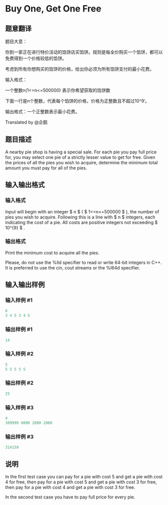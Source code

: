 # Buy One, Get One Free

## 题意翻译

题目大意：

你到一家正在进行特价活动的馅饼店买馅饼。规则是每全价购买一个馅饼，都可以免费得到一个价格较低的馅饼。

考虑到所有你想购买的馅饼的价格，给出你必须为所有馅饼支付的最小花费。

输入格式：

一个整数n(1<=n<=500000) 表示你希望获取的馅饼数

下面一行是n个整数，代表每个馅饼的价格，价格为正整数且不超过10^9‘。

输出格式：一个正整数表示最小花费。

Translated by @企鹅

## 题目描述

A nearby pie shop is having a special sale. For each pie you pay full price for, you may select one pie of a strictly lesser value to get for free. Given the prices of all the pies you wish to acquire, determine the minimum total amount you must pay for all of the pies.

## 输入输出格式

### 输入格式

Input will begin with an integer $ n $ ( $ 1<=n<=500000 $ ), the number of pies you wish to acquire. Following this is a line with $ n $ integers, each indicating the cost of a pie. All costs are positive integers not exceeding $ 10^{9} $ .

### 输出格式

Print the minimum cost to acquire all the pies.

Please, do not use the %lld specifier to read or write 64-bit integers in С++. It is preferred to use the cin, cout streams or the %I64d specifier.

## 输入输出样例

### 输入样例 #1

```cpp
6
3 4 5 3 4 5

```
### 输出样例 #1

```cpp
14

```
### 输入样例 #2

```cpp
5
5 5 5 5 5

```
### 输出样例 #2

```cpp
25

```
### 输入样例 #3

```cpp
4
309999 6000 2080 2080

```
### 输出样例 #3

```cpp
314159

```
## 说明

In the first test case you can pay for a pie with cost 5 and get a pie with cost 4 for free, then pay for a pie with cost 5 and get a pie with cost 3 for free, then pay for a pie with cost 4 and get a pie with cost 3 for free.

In the second test case you have to pay full price for every pie.

